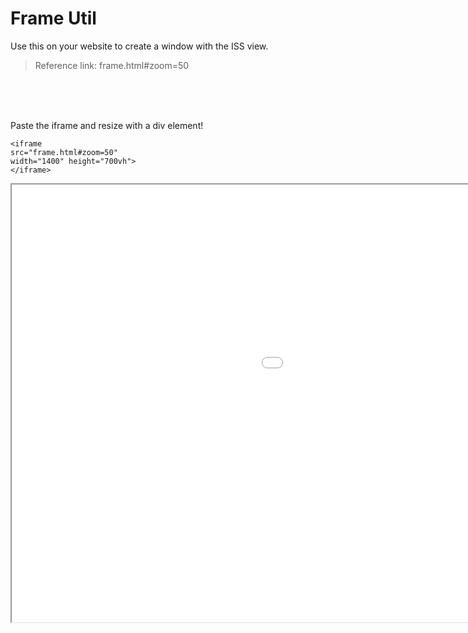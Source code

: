 # Frame Util
Use this on your website to create a window with the ISS view.

> Reference link: frame.html#zoom=50

</br>
</br>
</br>

Paste the iframe and resize with a div element!

    <iframe
    src="frame.html#zoom=50"
    width="1400" height="700vh">
    </iframe>

<iframe
src="frame.html#zoom=50"
width="1400" height="700vh">
</iframe>